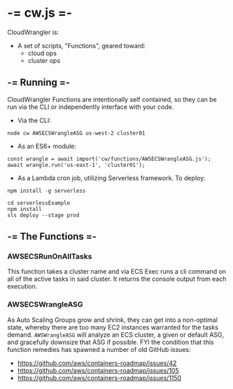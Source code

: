# -= cw.js =-
CloudWrangler is: 
- A set of scripts, "Functions", geared toward:
  - cloud ops
  - cluster ops
## -= Running =-
CloudWrangler Functions are intentionally self contained, so they can be run via the CLI or independently interface with your code.

- Via the CLI:

`node cw AWSECSWrangleASG us-west-2 cluster01`

- As an ES6+ module:

```
const wrangle = await import('cw/functions/AWSECSWrangleASG.js');
await wrangle.run('us-east-1', 'cluster01');
```

- As a Lambda cron job, utilizing Serverless framework. To deploy:

```
npm install -g serverless

cd serverlessExample
npm install
sls deploy --stage prod
```

## -= The Functions =-

### AWSECSRunOnAllTasks
This function takes a cluster name and via ECS Exec runs a cli command on all of the active tasks in said cluster. It returns the console output from each execution.

### AWSECSWrangleASG
As Auto Scaling Groups grow and shrink, they can get into a non-optimal state, whereby there are too many EC2 instances warranted for the tasks demand. `AWSWrangleASG` will analyze an ECS cluster, a given or default ASG, and gracefully downsize that ASG if possible. FYI the condition that this function remedies has spawned a number of old GitHub issues: 
- https://github.com/aws/containers-roadmap/issues/42
- https://github.com/aws/containers-roadmap/issues/105
- https://github.com/aws/containers-roadmap/issues/1150
